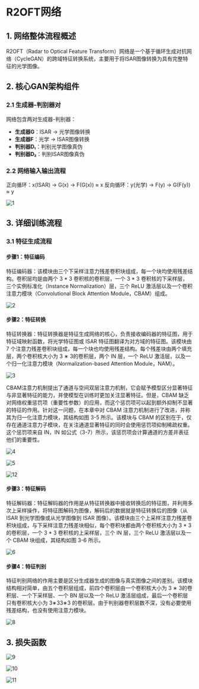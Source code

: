 # R2OFT网络

## 1. 网络整体流程概述

R2OFT（Radar to Optical Feature Transform）网络是一个基于循环生成对抗网络（CycleGAN）的跨域特征转换系统，主要用于将ISAR图像转换为具有完整特征的光学图像。

## 2. 核心GAN架构组件

### 2.1 生成器-判别器对

网络包含两对生成器-判别器：

- **生成器G**：ISAR → 光学图像转换
- **生成器F**：光学 → ISAR图像转换
- **判别器D₁**：判别光学图像真伪
- **判别器D₂**：判别ISAR图像真伪

### 2.2 网络输入输出流程

正向循环：x(ISAR) → G(x) → F(G(x)) ≈ x
反向循环：y(光学) → F(y) → G(F(y)) ≈ y

![1](https://github.com/ZYJ-Group/cjh/blob/main/2025/10.22/1.png)

## 3. 详细训练流程

### 3.1 特征生成流程

#### 步骤1：特征编码

特征编码器：该模块由三个下采样注意力残差卷积块组成，每一个块均使用残差结构。卷积层均是由两个 3 * 3 卷积核的卷积层，一个 3 * 3 卷积核的下采样层，三个实例标准化（Instance Normalization）层，三个 ReLU 激活层以及一个卷积注意力模块（Convolutional Block Attention Module，CBAM）组成。

![2](https://github.com/ZYJ-Group/cjh/blob/main/2025/10.22/2.png)

#### 步骤2：特征转换

特征转换器：特征转换器是特征生成网络的核心，负责接收编码器的特征图，用于特征域映射函数，将光学特征图或 ISAR 特征图翻译为对方域的特征图。该模块由 7 个注意力残差卷积块组成，每一个块也均使用残差结构。每个残差块由两个填充层，两个卷积核大小为 3 ∗ 3的卷积层，两个 IN 层，一个 ReLU 激活层，以及一个归一化注意力模块（Normalization-based Attention Module，NAM）。

![3](https://github.com/ZYJ-Group/cjh/blob/main/2025/10.22/3.png)

CBAM注意力机制提出了通道与空间双层注意力机制，它会赋予模型区分显著特征与非显著特征的能力，并使模型在训练时更加关注显著特征。但是，CBAM 缺乏对网络权重惩罚项（重要性参数）的应用，而这个惩罚项可以起到额外抑制不显著的特征的作用。针对这一问题，在本章中对 CBAM 注意力机制进行了改进，并称其为归一化注意力模块，其结构如图 3-5 所示。该模块与 CBAM 的区别在于，仅存在通道注意力子模块，在关注通道显著特征的同时会使用惩罚项抑制稀疏权重。这个惩罚项来自 IN，IN 如公式（3-7）所示，该惩罚项会计算通道的方差并表征他们的重要性。

![4](https://github.com/ZYJ-Group/cjh/blob/main/2025/10.22/4.png)

![5](https://github.com/ZYJ-Group/cjh/blob/main/2025/10.22/5.png)

![12](https://github.com/ZYJ-Group/cjh/blob/main/2025/10.22/12.png)

#### 步骤3：特征解码

特征解码器：特征解码器的作用是从特征转换器中接收转换后的特征图，并利用多次上采样操作，将特征图解码为图像，解码后的数据就是特征转换后的图像（从 ISAR 到光学图像或从光学图像到 ISAR 图像）。该模块由三个上采样注意力残差卷积块组成，与下采样注意力残差块相似，每个卷积块都由两个卷积核大小为 3 * 3 的卷积层，一个 3 * 3 卷积核的上采样层，三个 IN 层，三个 ReLU 激活层以及一个 CBAM 块组成，其结构如图 3-6 所示。

![6](https://github.com/ZYJ-Group/cjh/blob/main/2025/10.22/6.png)

#### 步骤4：特征判别

特征判别网络的作用主要是区分生成器生成的图像与真实图像之间的差别。该模块结构相对简单，由五个卷积层组成，前四个卷积层由一个卷积核大小为 3 ∗ 3的卷积层、一个下采样层、一个 BN 层以及一个 ReLU 激活层组成，最后一个卷积层只有卷积核大小为 3∗33∗3 的卷积层。由于判别器卷积层数不深，没有必要使用残差结构，也没有使用注意力模块。

![8](https://github.com/ZYJ-Group/cjh/blob/main/2025/10.22/8.png)

## 3. 损失函数

![9](https://github.com/ZYJ-Group/cjh/blob/main/2025/10.22/9.png)

![10](https://github.com/ZYJ-Group/cjh/blob/main/2025/10.22/10.png)


![11](https://github.com/ZYJ-Group/cjh/blob/main/2025/10.22/11.png)

